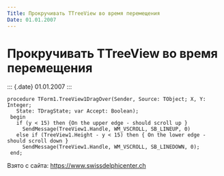 ```yaml
---
Title: Прокручивать TTreeView во время перемещения
Date: 01.01.2007
---
```



Прокручивать TTreeView во время перемещения
===========================================

::: {.date}
01.01.2007
:::

    procedure TForm1.TreeView1DragOver(Sender, Source: TObject; X, Y: Integer;
       State: TDragState; var Accept: Boolean);
     begin
       if (y < 15) then {On the upper edge - should scroll up }
         SendMessage(TreeView1.Handle, WM_VSCROLL, SB_LINEUP, 0)
       else if (TreeView1.Height - y < 15) then { On the lower edge - should scroll down }
         SendMessage(TreeView1.Handle, WM_VSCROLL, SB_LINEDOWN, 0);
     end;

Взято с сайта: <https://www.swissdelphicenter.ch>
